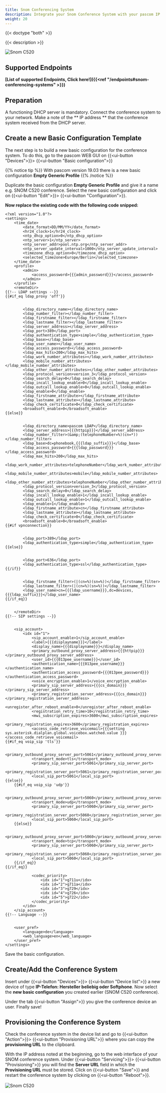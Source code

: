 ```yaml
---
title: Snom Conferencing System
description: Integrate your Snom Conference System with your pascom IP PBX solution.
weight: 20
---
```



{{< doctype "both"  >}}

{{< description >}}

![Snom C520](snom_c520.jpg?width=60%)

## Supported Endpoints

**[List of supported Endpoints, Click here!]({{<ref "/endpoints#snom-conferencing-systems" >}})**

## Preparation

A functioning DHCP server is mandatory. Connect the conference system to your network. Make a note of 
the ** IP address ** that the conference system received from the DHCP server.

## Create a new Basic Configuration Template

The next step is to build a new basic configuration for the conference system. To do this, go to the pascom WEB GUI on {{<ui-button "Devices">}}> {{<ui-button "Basic configuration">}}

{{% notice tip %}}
With pascom version 19.03 there is a new basic configuration **Empty Generic Profile**
{{% /notice %}}

Duplicate the basic configuration **Empty Generic Profile** and give it a name e.g. SNOM C520 conference. Select the new basic configuration and click on
{{<ui-button "Edit">}}> {{<ui-button "Configuration">}}.

**Now replace the existing code with the following code snipped:**
```
<?xml version="1.0"?>
<settings>
	<time_date>
		<date_format>DD/MM/YY</date_format>
		<hr24_clock>1</hr24_clock>
		<ntp_dhcp_option>0</ntp_dhcp_option>
		<ntp_server>1</ntp_server>
		<ntp_server_addr>pool.ntp.org</ntp_server_addr>
		<ntp_server_update_interval>1000</ntp_server_update_interval>
		<timezone_dhcp_option>0</timezone_dhcp_option>
		<selected_timezone>Europe/Berlin</selected_timezone>
	</time_date>
	<profile>
		<admin>
			<access_password>{{{admin_password}}}</access_password>
		</admin>
	</profile>
	<remoteDir>
{{!-- LDAP settings --}}
{{#if_eq ldap_proxy 'off'}}

		
		<ldap_directory_name></ldap_directory_name>
		<ldap_number_filter></ldap_number_filter>
		<ldap_firstname_filter></ldap_firstname_filter>
		<ldap_lastname_filter></ldap_lastname_filter>
		<ldap_server_address></ldap_server_address>
		<ldap_port>389</ldap_port>
		<ldap_authentication_type>simple</ldap_authentication_type>
		<ldap_base></ldap_base>
		<ldap_user_name></ldap_user_name>
		<ldap_access_password></ldap_access_password>
		<ldap_max_hits>200</ldap_max_hits>
		<ldap_work_number_attributes></ldap_work_number_attributes>
		<ldap_mobile_number_attributes></ldap_mobile_number_attributes>
		<ldap_other_number_attributes></ldap_other_number_attributes>
		<ldap_protocol_version>version_3</ldap_protocol_version>
		<ldap_search_delay>0</ldap_search_delay>
		<ldap_incall_lookup_enable>0</ldap_incall_lookup_enable>
		<ldap_outcall_lookup_enable>0</ldap_outcall_lookup_enable>
		<ldap_enable>0</ldap_enable>
		<ldap_firstname_attribute></ldap_firstname_attribute>
		<ldap_lastname_attribute></ldap_lastname_attribute>
		<ldap_check_certificate>0</ldap_check_certificate>
		<broadsoft_enable>0</broadsoft_enable>
{{else}}

		
		<ldap_directory_name>pascom LDAP</ldap_directory_name>
		<ldap_server_address>{{{httpip}}}</ldap_server_address>
		<ldap_number_filter>(&amp;(telephoneNumber=%)(cn=*))</ldap_number_filter>
		<ldap_base>dc=phonebook,{{{ldap_suffix}}}</ldap_base>
		<ldap_access_password>{{{ldap_password}}}</ldap_access_password>
		<ldap_max_hits>200</ldap_max_hits>
		<ldap_work_number_attributes>telephoneNumber</ldap_work_number_attributes>
		<ldap_mobile_number_attributes>mobile</ldap_mobile_number_attributes>
		<ldap_other_number_attributes>telephoneNumber</ldap_other_number_attributes>
		<ldap_protocol_version>version_3</ldap_protocol_version>
		<ldap_search_delay>0</ldap_search_delay>
		<ldap_incall_lookup_enable>1</ldap_incall_lookup_enable>
		<ldap_outcall_lookup_enable>1</ldap_outcall_lookup_enable>
		<ldap_enable>1</ldap_enable>
		<ldap_firstname_attribute>cn</ldap_firstname_attribute>
		<ldap_lastname_attribute></ldap_lastname_attribute>
		<ldap_check_certificate>0</ldap_check_certificate>
		<broadsoft_enable>0</broadsoft_enable>
{{#if vpnconnection}}

		
		<ldap_port>389</ldap_port>
		<ldap_authentication_type>simple</ldap_authentication_type>
{{else}}

		
		<ldap_port>636</ldap_port>
		<ldap_authentication_type>ssl</ldap_authentication_type>
{{/if}}

		
		<ldap_firstname_filter>(|(cn=%)(sn=%))</ldap_firstname_filter>
		<ldap_lastname_filter>(|(cn=%)(sn=%))</ldap_lastname_filter>
		<ldap_user_name>cn={{{ldap_username}}},dc=devices,{{{ldap_suffix}}}</ldap_user_name>
{{/if_eq}}

	
	</remoteDir>
{{!-- SIP settings --}}

	
	<sip_account>
		<idx id="1">
			<sip_account_enable>1</sip_account_enable>
			<label>{{{displayname}}}</label>
			<display_name>{{{displayname}}}</display_name>
			<primary_outbound_proxy_server_address>{{{httpip}}}</primary_outbound_proxy_server_address>
			<user_id>{{{013pee_username}}}</user_id>
			<authentication_name>{{{013pee_username}}}</authentication_name>
			<authentication_access_password>{{{013pee_password}}}</authentication_access_password>
			<voice_encryption_enable>1</voice_encryption_enable>
			<primary_sip_server_address>{{{cs_domain}}}</primary_sip_server_address>
			<primary_registration_server_address>{{{cs_domain}}}</primary_registration_server_address>
			<unregister_after_reboot_enable>0</unregister_after_reboot_enable>
			<registration_retry_time>10</registration_retry_time>
			<mwi_subscription_expires>3600</mwi_subscription_expires>
			<primary_registration_expires>3600</primary_registration_expires>
			<access_code_retrieve_voicemail>{{{setting sys.asterisk.dialplan.global.voicebox.watched.value }}}</access_code_retrieve_voicemail>
{{#if_eq voip_sip 'tls'}}
            
			<primary_outbound_proxy_server_port>5061</primary_outbound_proxy_server_port>
			<transport_mode>tls</transport_mode>
			<primary_sip_server_port>5061</primary_sip_server_port>
			<primary_registration_server_port>5061</primary_registration_server_port>
			<local_sip_port>5061</local_sip_port>
{{else}}
    {{#if_eq voip_sip 'udp'}}
            
			<primary_outbound_proxy_server_port>5060</primary_outbound_proxy_server_port>
			<transport_mode>udp</transport_mode>
			<primary_sip_server_port>5060</primary_sip_server_port>
			<primary_registration_server_port>5060</primary_registration_server_port>
			<local_sip_port>5060</local_sip_port>
    {{else}}
             
			<primary_outbound_proxy_server_port>5060</primary_outbound_proxy_server_port>
			<transport_mode>tcp</transport_mode>
			<primary_sip_server_port>5060</primary_sip_server_port>
			<primary_registration_server_port>5060</primary_registration_server_port>
			<local_sip_port>5060</local_sip_port>
    {{/if_eq}}
{{/if_eq}}
			
			<codec_priority>
				<idx id="1">g711u</idx>
				<idx id="2">g711a</idx>
				<idx id="3">g729</idx>
				<idx id="4">g726</idx>
				<idx id="5">g722</idx>
			</codec_priority>
		</idx>
	</sip_account>
{{!-- Language --}}

	
	<user_pref>
		<language>de</language>
		<web_language>en</web_language>
	</user_pref>
</settings>
```

Save the basic configuration.

## Create/Add the Conference System

Insert under {{<ui-button "Devices">}}> {{<ui-button "Device list">}}
 a new device of type **IP-Telefon: Hersteller beliebig oder Softphone**. Now select the **new basic configuration** you created earlier (SNOM C520 conference).

Under the tab {{<ui-button "Assign">}} you give the conference device an user. Finally save!

## Provisioning the Conference System

Check the conference system in the device list and go to {{<ui-button "Action">}}> {{<ui-button "Provisioning URL">}} where you can
copy the **provisioning URL** to the clipboard.

With the IP address noted at the beginning, go to the web interface of your SNOM conference system. Under {{<ui-button "Servicing">}}> {{<ui-button "Provisioning">}}
you will find the **Server URL** field in which the **Provisioning URL** must be stored. Click on {{<ui-button "Save">}} and restart the conference system by clicking on {{<ui-button "Reboot">}}.
<br />
<br />
![Snom C520](SNOM_GUI.PNG?width=80%)